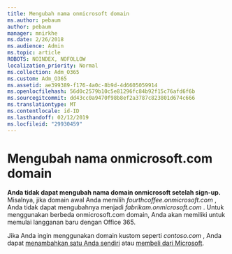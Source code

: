 ```yaml
---
title: Mengubah nama onmicrosoft domain
ms.author: pebaum
author: pebaum
manager: mnirkhe
ms.date: 2/26/2018
ms.audience: Admin
ms.topic: article
ROBOTS: NOINDEX, NOFOLLOW
localization_priority: Normal
ms.collection: Adm_O365
ms.custom: Adm_O365
ms.assetid: ae399389-f176-4a0c-8b9d-4d6605059914
ms.openlocfilehash: 56d0c2579b10c5e81296fc84b92f15c76afd6f6b
ms.sourcegitcommit: dd43cc0a9470f98b8ef2a3787c823801d674c666
ms.translationtype: MT
ms.contentlocale: id-ID
ms.lasthandoff: 02/12/2019
ms.locfileid: "29930459"
---
```

# <a name="rename-your-onmicrosoftcom-domain"></a>Mengubah nama onmicrosoft.com domain

 **Anda tidak dapat mengubah nama domain onmicrosoft setelah sign-up.** Misalnya, jika domain awal Anda memilih *fourthcoffee.onmicrosoft.com* , Anda tidak dapat mengubahnya menjadi *fabrikam.onmicrosoft.com* . Untuk menggunakan berbeda onmicrosoft.com domain, Anda akan memiliki untuk memulai langganan baru dengan Office 365. 
  
Jika Anda ingin menggunakan domain kustom seperti *contoso.com* , Anda dapat [menambahkan satu Anda sendiri](https://support.office.com/article/6383f56d-3d09-4dcb-9b41-b5f5a5efd611) atau [membeli dari Microsoft](https://support.office.com/article/1561140a-16a9-4a02-822d-a989250e479d).
  

